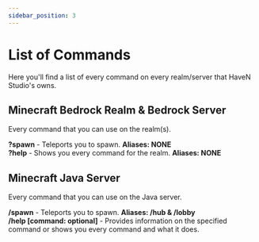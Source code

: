 ```yaml
---
sidebar_position: 3
---
```


# List of Commands

Here you'll find a list of every command on every realm/server that HaveN Studio's owns.

## Minecraft Bedrock Realm & Bedrock Server

Every command that you can use on the realm(s).

**?spawn** - Teleports you to spawn. **Aliases: NONE**                
**?help** - Shows you every command for the realm. **Aliases: NONE**                  

## Minecraft Java Server 

Every command that you can use on the Java server.

**/spawn** - Teleports you to spawn. **Aliases: /hub & /lobby**             
**/help [command: optional]** - Provides information on the specified command or shows you every command and what it does.
